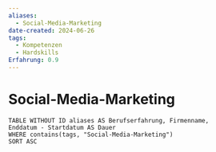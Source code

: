 ```yaml
---
aliases:
  - Social-Media-Marketing
date-created: 2024-06-26
tags:
  - Kompetenzen
  - Hardskills
Erfahrung: 0.9
---
```

# Social-Media-Marketing

```dataview
TABLE WITHOUT ID aliases AS Berufserfahrung, Firmenname,
Enddatum - Startdatum AS Dauer
WHERE contains(tags, "Social-Media-Marketing")
SORT ASC
```

